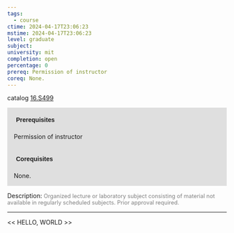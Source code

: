 ```yaml
---
tags:
  - course
ctime: 2024-04-17T23:06:23
mstime: 2024-04-17T23:06:23
level: graduate
subject: 
university: mit
completion: open
percentage: 0
prereq: Permission of instructor
coreq: None.
---
```


catalog [16.S499](http://student.mit.edu/catalog/m16b.html#16.S499)

<span style="display: block; padding: 15px; background-color: rgb(100, 100, 100, 0.2);"><font id="m_prereq1523_0" style="display: block; font-family: Arial, sans-serif; font-weight: bold; padding: 5px">Prerequisites</font><br><span id="prereq1523_0">Permission of instructor</span></span>
<span style="display: block; padding: 15px; background-color: rgb(100, 100, 100, 0.2);"><font id="m_coreq1523_0" style="display: block; font-family: Arial, sans-serif; font-weight: bold; padding: 5px">Corequisites</font><br><span id="coreq1523_0">None.</span></span>

<font style="">Description:</font>
<font style="color: grey; font-size: 0.8rem;">Organized lecture or laboratory subject consisting of material not available in regularly scheduled subjects. Prior approval required.</font>



---

<< HELLO, WORLD >>
